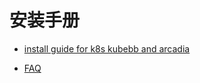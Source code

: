 # 安装手册

* [install guide for  k8s kubebb and arcadia](install-guide/install_k8s_arcadia/install_k8s_arcadia.md)

* [FAQ](install-guide/install_k8s_arcadia_problem/faq.md)